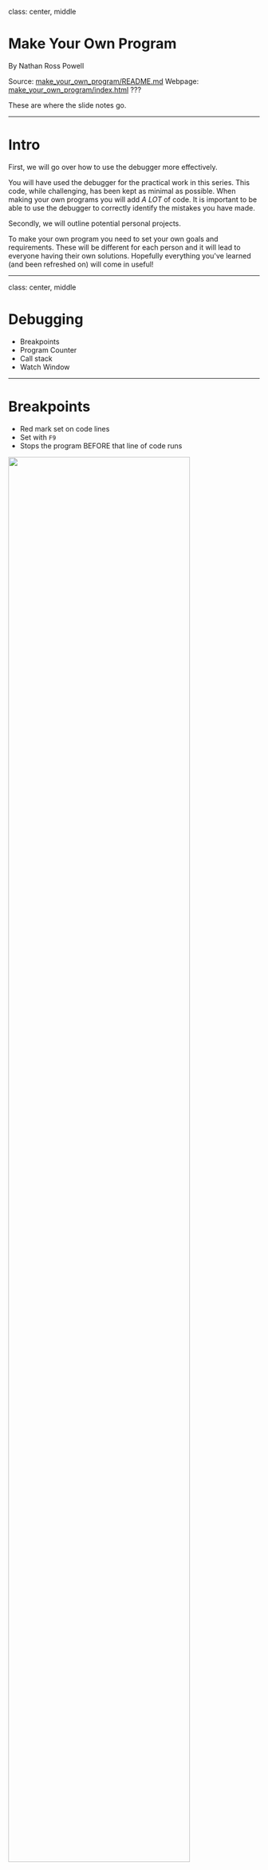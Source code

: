 class: center, middle
# Make Your Own Program

By Nathan Ross Powell

Source: [make_your_own_program/README.md](https://github.com/nathanrosspowell/presentations/blob/master/src/beginner_guides/make_your_own_program/README.md)
Webpage: [make_your_own_program/index.html](http://nathanrosspowell.com/presentations/beginner_guides/make_your_own_program)
???

These are where the slide notes go.

---

# Intro

First, we will go over how to use the debugger more effectively.

You will have used the debugger for the practical work in this series.
This code, while challenging, has been kept as minimal as possible.
When making your own programs you will add _A LOT_ of code.
It is important to be able to use the debugger to correctly identify the mistakes you have made.

Secondly, we will outline potential personal projects.

To make your own program you need to set your own goals and requirements.
These will be different for each person and it will lead to everyone having their own solutions.
Hopefully everything you've learned (and been refreshed on) will come in useful!

---

class: center, middle
# Debugging

* Breakpoints
* Program Counter
* Call stack
* Watch Window

---

# Breakpoints

* Red mark set on code lines
* Set with `F9`
* Stops the program BEFORE that line of code runs

<img src="../../../img/make_your_own_program/visual_studio.png" width="85%" height="85%"   /> 

---

# Program Counter

* Yellow arrow on code line
* Step into function with `F11`
* Step to next line with `F10`

<img src="../../../img/make_your_own_program/visual_studio_program_counter.png" width="85%" height="85%" />

---

# Call stack

* Shows the call stack for where the program is stopped 
* You can double click on the function to jump there
* All variables from function in the call stack can be inspected

<img src="../../../img/make_your_own_program/visual_studio_call_stack.png" width="85%" height="85%"  />

---

# Watch window

* Add variable names to the watch window
* 'Autos' picks variables for you automatically
* Click the drop down arrow to see variables inside of classes

<img src="../../../img/make_your_own_program/visual_studio_watch.png" width="85%" height="85%"  />


---

class: center, middle
# Code Your Own Project

Ideas for making something on your own.

---

# Personal Projects

* Command console game
    * Tic Tac Toe
        * Boilerplate `C#` version provided
        * Also in `C++`
    * A game of your own choice
        * Solitaire (counter version)
        * Connect 4
        * etc
* `C#` GUI tool
    * A program to report on the condense of a file
        * A 'open file' boilerplate program provided
    * A utility program to automate a task
        * Pick a repetitive task that you want to make easier
        * Think if you could automate that
* Anything else...
    * If you have something specific, that is best!
    * Support will be provided 

---

# Make A Game

In general, games work with inputs and outputs from a device.

In the boilerplate for Tic Tac Toe (see the practical work), the program responds to typing in a grid coordinate.
In console games the program responds to controller input.
The concepts are exactly the same.

Use the supplied code to finish make Tic Tac Toe or use it as a starting point for your own game:
* Connect 4
* Solitaire
* ... anything

---

# Make A Tool

In general, tools work with input and outputs from files.

A tool or utility program will help you do a job that you would do by hand on the computer.
Example: Reading input from files (XML) and using that information to make output new files (binary data for PS4).

A tool can speed the task of finding out information from data.
In the boilerplate WPF program you can open a text file and it will give you the word count.

Maybe there are other things you would want to do with a text file:
* Count how many times a certain word/phrase (from an input box) is found in the text
* Output a new file with only the lines containing a certain word/phrase
* Output the text as [CSV](http://en.wikipedia.org/wiki/Comma-separated_values) which can be read opened as a spreadsheet


---

# Make Anything!

If there is something else that you would rather do, go for it!

Having a clear goal that you want to achieve is key to staying motivated.
Remember a few things:
* There are many solutions to a problem
* If it works, it can't be wrong!
* Every solution can always be improved
* Failing is the best way to learn - so don't give up

---
class: center, middle
# Questions?

???
Notes: ... 
---
class: center, middle
# End

Got back to the [make_your_own_program](http://nathanrosspowell.com/presentations/beginner_guides/make_your_own_program) page to see the practical work.
???
Notes: ... 

